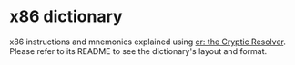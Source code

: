 # x86 dictionary

x86 instructions and mnemonics explained using [cr: the Cryptic Resolver](https://github.com/cryptic-resolver/cr.rb). Please refer to its README to see the dictionary's layout and format.

<br>

